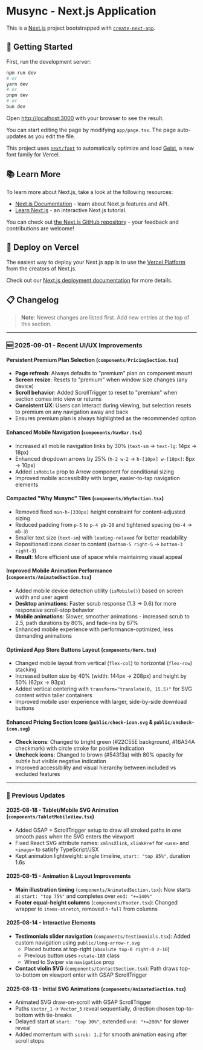 # Musync - Next.js Application

This is a [Next.js](https://nextjs.org) project bootstrapped with [`create-next-app`](https://nextjs.org/docs/app/api-reference/cli/create-next-app).

## 🚀 Getting Started

First, run the development server:

```bash
npm run dev
# or
yarn dev
# or
pnpm dev
# or
bun dev
```

Open [http://localhost:3000](http://localhost:3000) with your browser to see the result.

You can start editing the page by modifying `app/page.tsx`. The page auto-updates as you edit the file.

This project uses [`next/font`](https://nextjs.org/docs/app/building-your-application/optimizing/fonts) to automatically optimize and load [Geist](https://vercel.com/font), a new font family for Vercel.

## 📚 Learn More

To learn more about Next.js, take a look at the following resources:

- [Next.js Documentation](https://nextjs.org/docs) - learn about Next.js features and API.
- [Learn Next.js](https://nextjs.org/learn) - an interactive Next.js tutorial.

You can check out [the Next.js GitHub repository](https://github.com/vercel/next.js) - your feedback and contributions are welcome!

## 🚀 Deploy on Vercel

The easiest way to deploy your Next.js app is to use the [Vercel Platform](https://vercel.com/new?utm_medium=default-template&filter=next.js&utm_source=create-next-app&utm_campaign=create-next-app-readme) from the creators of Next.js.

Check out our [Next.js deployment documentation](https://nextjs.org/docs/app/building-your-application/deploying) for more details.

## 📋 Changelog

> **Note**: Newest changes are listed first. Add new entries at the top of this section.

---

### 🆕 2025-09-01 - Recent UI/UX Improvements

#### **Persistent Premium Plan Selection** (`components/PricingSection.tsx`)
- **Page refresh**: Always defaults to "premium" plan on component mount
- **Screen resize**: Resets to "premium" when window size changes (any device)
- **Scroll behavior**: Added ScrollTrigger to reset to "premium" when section comes into view or returns
- **Consistent UX**: Users can interact during viewing, but selection resets to premium on any navigation away and back
- Ensures premium plan is always highlighted as the recommended option

#### **Enhanced Mobile Navigation** (`components/NavBar.tsx`)
- Increased all mobile navigation links by 30% (`text-sm` → `text-lg`: 14px → 18px)
- Enhanced dropdown arrows by 25% (`h-2 w-2` → `h-[10px] w-[10px]`: 8px → 10px)
- Added `isMobile` prop to Arrow component for conditional sizing
- Improved mobile accessibility with larger, easier-to-tap navigation elements

#### **Compacted "Why Musync" Tiles** (`components/WhySection.tsx`)
- Removed fixed `min-h-[330px]` height constraint for content-adjusted sizing
- Reduced padding from `p-5` to `p-4 pb-20` and tightened spacing (`mb-4` → `mb-3`)
- Smaller text size (`text-sm`) with `leading-relaxed` for better readability
- Repositioned icons closer to content (`bottom-5 right-5` → `bottom-3 right-3`)
- **Result**: More efficient use of space while maintaining visual appeal

#### **Improved Mobile Animation Performance** (`components/AnimatedSection.tsx`)
- Added mobile device detection utility (`isMobile()`) based on screen width and user agent
- **Desktop animations**: Faster scrub response (1.3 → 0.6) for more responsive scroll-stop behavior
- **Mobile animations**: Slower, smoother animations - increased scrub to 2.5, path durations by 80%, and fade-ins by 67%
- Enhanced mobile experience with performance-optimized, less demanding animations

#### **Optimized App Store Buttons Layout** (`components/Hero.tsx`)
- Changed mobile layout from vertical (`flex-col`) to horizontal (`flex-row`) stacking
- Increased button size by 40% (width: 144px → 208px) and height by 50% (62px → 93px)
- Added vertical centering with `transform="translate(0, 15.5)"` for SVG content within taller containers
- Improved mobile user experience with larger, side-by-side download buttons

#### **Enhanced Pricing Section Icons** (`public/check-icon.svg` & `public/uncheck-icon.svg`)
- **Check icons**: Changed to bright green (#22C55E background, #16A34A checkmark) with circle stroke for positive indication
- **Uncheck icons**: Changed to brown (#543f3a) with 80% opacity for subtle but visible negative indication
- Improved accessibility and visual hierarchy between included vs excluded features

---

### 📅 Previous Updates

#### **2025-08-18** - Tablet/Mobile SVG Animation (`components/TabletMobileView.tsx`)
- Added GSAP + ScrollTrigger setup to draw all stroked paths in one smooth pass when the SVG enters the viewport
- Fixed React SVG attribute names: `xmlnsXlink`, `xlinkHref` for `<use>` and `<image>` to satisfy TypeScript/JSX
- Kept animation lightweight: single timeline, `start: "top 85%"`, duration 1.6s

#### **2025-08-15** - Animation & Layout Improvements
- **Main illustration timing** (`components/AnimatedSection.tsx`): Now starts at `start: "top 75%"` and completes over `end: "+=140%"`
- **Footer equal-height columns** (`components/Footer.tsx`): Changed wrapper to `items-stretch`, removed `h-full` from columns

#### **2025-08-14** - Interactive Elements
- **Testimonials slider navigation** (`components/Testimonials.tsx`): Added custom navigation using `public/long-arrow-r.svg`
  - Placed buttons at top-right (`absolute top-0 right-0 z-10`)
  - Previous button uses `rotate-180` class
  - Wired to Swiper via `navigation` prop
- **Contact violin SVG** (`components/ContactSection.tsx`): Path draws top-to-bottom on viewport enter with GSAP ScrollTrigger

#### **2025-08-13** - Initial SVG Animations (`components/AnimatedSection.tsx`)
- Animated SVG draw-on-scroll with GSAP ScrollTrigger
- Paths `Vector_1` → `Vector_5` reveal sequentially, direction chosen top-to-bottom with tie-breaks
- Delayed start at `start: "top 30%"`, extended `end: "+=200%"` for slower reveal
- Added momentum with `scrub: 1.2` for smooth animation easing after scroll stops
